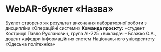 # WebAR-буклет «Назва»
Буклет створено як результат виконання лабораторної роботи з дисципліни «Операційні системи»
**Команда проєкту:**
+студент Костриця Павло Русланович, група АІ-225
+викладач – Блажко О.А., доцент кафедри інформаційних систем Національного університету «Одеська політехніка»
